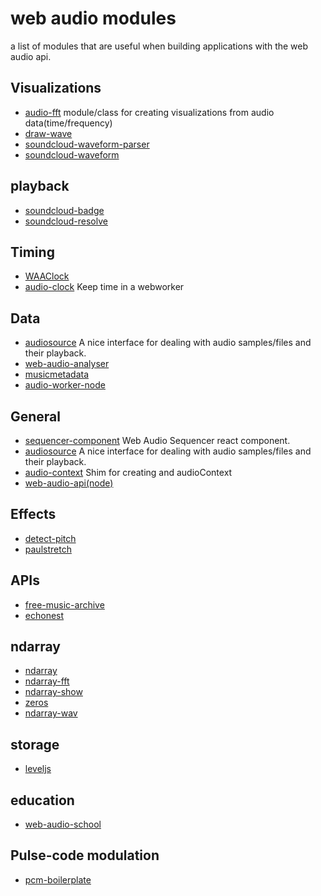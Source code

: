 # web audio modules

a list of modules that are useful when building applications with the web audio api.

## Visualizations
* [audio-fft](https://www.npmjs.org/package/audio-fft) module/class for creating visualizations from audio data(time/frequency)
* [draw-wave](https://www.npmjs.org/package/draw-wave)
* [soundcloud-waveform-parser](https://www.npmjs.org/package/soundcloud-waveform-parser)
* [soundcloud-waveform](https://www.npmjs.org/package/soundcloud-waveform)

## playback
* [soundcloud-badge](https://www.npmjs.org/package/soundcloud-badge)
* [soundcloud-resolve](https://www.npmjs.org/package/soundcloud-resolve)

## Timing
* [WAAClock](https://www.npmjs.org/package/WAAClock)
* [audio-clock](https://www.npmjs.org/package/audio-clock) Keep time in a webworker

## Data
* [audiosource](https://www.npmjs.org/package/audiosource) A nice interface for dealing with audio samples/files and their playback.
* [web-audio-analyser](https://www.npmjs.org/package/web-audio-analyser)
* [musicmetadata](https://www.npmjs.org/package/musicmetadata)
* [audio-worker-node](https://www.npmjs.org/package/audio-worker-node)

## General
* [sequencer-component](https://github.com/meandavejustice/sequencer-component) Web Audio Sequencer react component.
* [audiosource](https://www.npmjs.org/package/audiosource) A nice interface for dealing with audio samples/files and their playback.
* [audio-context](https://www.npmjs.org/package/audio-context) Shim for creating and audioContext
* [web-audio-api(node)](https://www.npmjs.org/package/web-audio-api)

## Effects
* [detect-pitch](https://www.npmjs.org/package/detect-pitch)
* [paulstretch](https://www.npmjs.org/package/paulstretch)

## APIs
* [free-music-archive](https://www.npmjs.org/package/free-music-archive)
* [echonest](https://www.npmjs.org/package/echonest)

## ndarray
* [ndarray](https://www.npmjs.org/package/ndarray)
* [ndarray-fft](https://www.npmjs.org/package/ndarray-fft)
* [ndarray-show](https://www.npmjs.org/package/ndarray-show)
* [zeros](https://www.npmjs.org/package/zeros)
* [ndarray-wav](https://www.npmjs.org/package/ndarray-wav)

## storage
* [leveljs](https://www.npmjs.org/package/leveljs)

## education
* [web-audio-school](https://www.npmjs.org/package/web-audio-school)

## Pulse-code modulation
* [pcm-boilerplate](https://www.npmjs.org/package/pcm-boilerplate)
